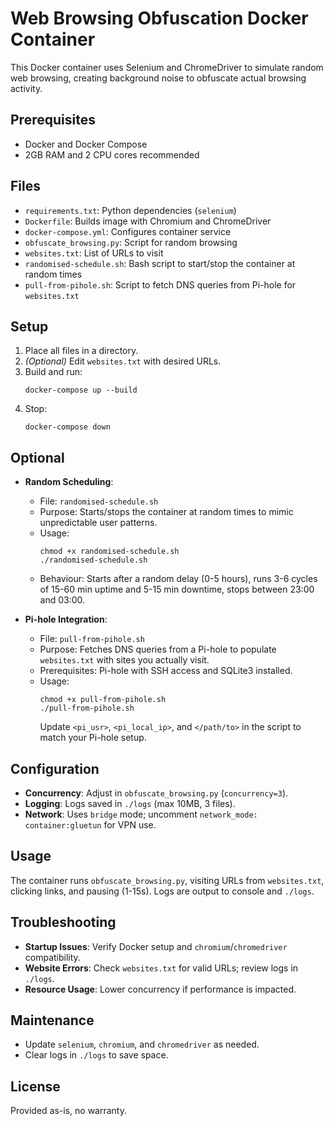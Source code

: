 # Web Browsing Obfuscation Docker Container

This Docker container uses Selenium and ChromeDriver to simulate random web browsing, creating background noise to obfuscate actual browsing activity.

## Prerequisites
- Docker and Docker Compose
- 2GB RAM and 2 CPU cores recommended

## Files
- `requirements.txt`: Python dependencies (`selenium`)
- `Dockerfile`: Builds image with Chromium and ChromeDriver
- `docker-compose.yml`: Configures container service
- `obfuscate_browsing.py`: Script for random browsing
- `websites.txt`: List of URLs to visit
- `randomised-schedule.sh`: Bash script to start/stop the container at random times
- `pull-from-pihole.sh`: Script to fetch DNS queries from Pi-hole for `websites.txt`

## Setup
1. Place all files in a directory.
2. *(Optional)* Edit `websites.txt` with desired URLs.
3. Build and run:
   ```
   docker-compose up --build
   ```
4. Stop:
   ```
   docker-compose down
   ```

## Optional
- **Random Scheduling**:
  - File: `randomised-schedule.sh`
  - Purpose: Starts/stops the container at random times to mimic unpredictable user patterns.
  - Usage:
    ```
    chmod +x randomised-schedule.sh
    ./randomised-schedule.sh
    ```
  - Behaviour: Starts after a random delay (0-5 hours), runs 3-6 cycles of 15-60 min uptime and 5-15 min downtime, stops between 23:00 and 03:00.

- **Pi-hole Integration**:
  - File: `pull-from-pihole.sh`
  - Purpose: Fetches DNS queries from a Pi-hole to populate `websites.txt` with sites you actually visit.
  - Prerequisites: Pi-hole with SSH access and SQLite3 installed.
  - Usage:
    ```
    chmod +x pull-from-pihole.sh
    ./pull-from-pihole.sh
    ```
    Update `<pi_usr>`, `<pi_local_ip>`, and `</path/to>` in the script to match your Pi-hole setup.

## Configuration
- **Concurrency**: Adjust in `obfuscate_browsing.py` (`concurrency=3`).
- **Logging**: Logs saved in `./logs` (max 10MB, 3 files).
- **Network**: Uses `bridge` mode; uncomment `network_mode: container:gluetun` for VPN use.

## Usage
The container runs `obfuscate_browsing.py`, visiting URLs from `websites.txt`, clicking links, and pausing (1-15s). Logs are output to console and `./logs`.

## Troubleshooting
- **Startup Issues**: Verify Docker setup and `chromium`/`chromedriver` compatibility.
- **Website Errors**: Check `websites.txt` for valid URLs; review logs in `./logs`.
- **Resource Usage**: Lower concurrency if performance is impacted.

## Maintenance
- Update `selenium`, `chromium`, and `chromedriver` as needed.
- Clear logs in `./logs` to save space.

## License
Provided as-is, no warranty.